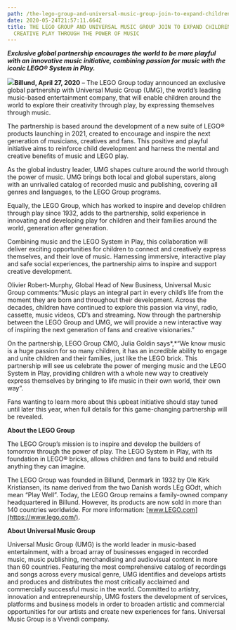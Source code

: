 ```yaml
---
path: /the-lego-group-and-universal-music-group-join-to-expand-childrens-creative-play-through-the-power-of-music
date: 2020-05-24T21:57:11.664Z
title: THE LEGO GROUP AND UNIVERSAL MUSIC GROUP JOIN TO EXPAND CHILDREN’S
  CREATIVE PLAY THROUGH THE POWER OF MUSIC
---
```

<!--StartFragment-->

***Exclusive global partnership encourages the world to be more playful with an innovative music initiative, combining passion for music with the iconic LEGO® System in Play.***

**![](https://www.universalmusic.com/wp-content/uploads/2020/04/lego-umg-300x300.jpg)Billund, April 27, 2020** – The LEGO Group today announced an exclusive global partnership with Universal Music Group (UMG), the world’s leading music-based entertainment company, that will enable children around the world to explore their creativity through play, by expressing themselves through music.

The partnership is based around the development of a new suite of LEGO® products launching in 2021, created to encourage and inspire the next generation of musicians, creatives and fans. This positive and playful initiative aims to reinforce child development and harness the mental and creative benefits of music and LEGO play.

As the global industry leader, UMG shapes culture around the world through the power of music. UMG brings both local and global superstars, along with an unrivalled catalog of recorded music and publishing, covering all genres and languages, to the LEGO Group programs.

Equally, the LEGO Group, which has worked to inspire and develop children through play since 1932, adds to the partnership, solid experience in innovating and developing play for children and their families around the world, generation after generation.

Combining music and the LEGO System in Play, this collaboration will deliver exciting opportunities for children to connect and creatively express themselves, and their love of music. Harnessing immersive, interactive play and safe social experiences, the partnership aims to inspire and support creative development.

Olivier Robert-Murphy, Global Head of New Business, Universal Music Group comments:“Music plays an integral part in every child’s life from the moment they are born and throughout their development. Across the decades, children have continued to explore this passion via vinyl, radio, cassette, music videos, CD’s and streaming. Now through the partnership between the LEGO Group and UMG, we will provide a new interactive way of inspiring the next generation of fans and creative visionaries.”

On the partnership, LEGO Group CMO, Julia Goldin says*,*“We know music is a huge passion for so many children, it has an incredible ability to engage and unite children and their families, just like the LEGO brick. This partnership will see us celebrate the power of merging music and the LEGO System in Play, providing children with a whole new way to creatively express themselves by bringing to life music in their own world, their own way”.

Fans wanting to learn more about this upbeat initiative should stay tuned until later this year, when full details for this game-changing partnership will be revealed.

**About the LEGO Group**

The LEGO Group’s mission is to inspire and develop the builders of tomorrow through the power of play. The LEGO System in Play, with its foundation in LEGO® bricks, allows children and fans to build and rebuild anything they can imagine.

The LEGO Group was founded in Billund, Denmark in 1932 by Ole Kirk Kristiansen, its name derived from the two Danish words LEg GOdt, which mean “Play Well”. Today, the LEGO Group remains a family-owned company headquartered in Billund. However, its products are now sold in more than 140 countries worldwide. For more information: [www.LEGO.com](https://www.lego.com/).

**About Universal Music Group**

Universal Music Group (UMG) is the world leader in music-based entertainment, with a broad array of businesses engaged in recorded music, music publishing, merchandising and audiovisual content in more than 60 countries. Featuring the most comprehensive catalog of recordings and songs across every musical genre, UMG identifies and develops artists and produces and distributes the most critically acclaimed and commercially successful music in the world. Committed to artistry, innovation and entrepreneurship, UMG fosters the development of services, platforms and business models in order to broaden artistic and commercial opportunities for our artists and create new experiences for fans. Universal Music Group is a Vivendi company.

<!--EndFragment-->